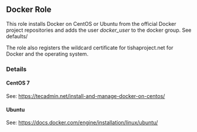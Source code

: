 ## Docker Role

This role installs Docker on CentOS or Ubuntu from the official Docker project repositories and adds the user *docker_user* to the docker group. See defaults/

The role also registers the wildcard certificate for tishaproject.net
for Docker and the operating system.

### Details

#### CentOS 7
See: https://tecadmin.net/install-and-manage-docker-on-centos/

#### Ubuntu
See: https://docs.docker.com/engine/installation/linux/ubuntu/
